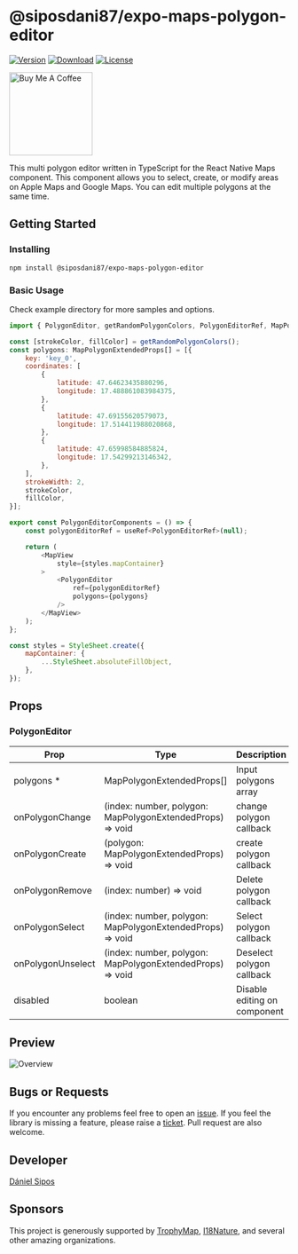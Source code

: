 # @siposdani87/expo-maps-polygon-editor

[![Version](https://img.shields.io/npm/v/@siposdani87/expo-maps-polygon-editor.svg?style=square)](https://www.npmjs.com/package/@siposdani87/expo-maps-polygon-editor)
[![Download](https://img.shields.io/npm/dt/@siposdani87/expo-maps-polygon-editor.svg?style=square)](https://www.npmjs.com/package/@siposdani87/expo-maps-polygon-editor)
[![License](https://img.shields.io/npm/l/@siposdani87/expo-maps-polygon-editor.svg?style=square)](./LICENSE)

<a href="https://www.buymeacoffee.com/siposdani87" target="_blank"><img src="https://cdn.buymeacoffee.com/buttons/v2/default-green.png" alt="Buy Me A Coffee" style="width: 150px !important;" /></a>

This multi polygon editor written in TypeScript for the React Native Maps component. This component allows you to select, create, or modify areas on Apple Maps and Google Maps. You can edit multiple polygons at the same time.

## Getting Started

### Installing

```
npm install @siposdani87/expo-maps-polygon-editor
```

### Basic Usage

Check example directory for more samples and options.

```js
import { PolygonEditor, getRandomPolygonColors, PolygonEditorRef, MapPolygonExtendedProps } from '@siposdani87/expo-maps-polygon-editor';

const [strokeColor, fillColor] = getRandomPolygonColors();
const polygons: MapPolygonExtendedProps[] = [{
    key: 'key_0',
    coordinates: [
        {
            latitude: 47.64623435880296,
            longitude: 17.488861083984375,
        },
        {
            latitude: 47.69155620579073,
            longitude: 17.514411988020868,
        },
        {
            latitude: 47.65998584885824,
            longitude: 17.54299213146342,
        },
    ],
    strokeWidth: 2,
    strokeColor,
    fillColor,
}];

export const PolygonEditorComponents = () => {
    const polygonEditorRef = useRef<PolygonEditorRef>(null);

    return (
        <MapView
            style={styles.mapContainer}
        >
            <PolygonEditor
                ref={polygonEditorRef}
                polygons={polygons}
            />
        </MapView>
    );
};

const styles = StyleSheet.create({
    mapContainer: {
        ...StyleSheet.absoluteFillObject,
    },
});

```

## Props

### PolygonEditor

| Prop              | Type                                                      | Description |
| ----------------- | --------------------------------------------------------- | ----------- |
| polygons *        | MapPolygonExtendedProps[]                                 | Input polygons array |
| onPolygonChange   | (index: number, polygon: MapPolygonExtendedProps) => void | change polygon callback |
| onPolygonCreate   | (polygon: MapPolygonExtendedProps) => void                | create polygon callback |
| onPolygonRemove   | (index: number) => void                                   | Delete polygon callback |
| onPolygonSelect   | (index: number, polygon: MapPolygonExtendedProps) => void | Select polygon callback |
| onPolygonUnselect | (index: number, polygon: MapPolygonExtendedProps) => void | Deselect polygon callback |
| disabled          | boolean                                                   | Disable editing on component |

## Preview

![Overview](https://raw.githubusercontent.com/siposdani87/expo-maps-polygon-editor/master/images/expo-maps-polygon-editor.png)

## Bugs or Requests

If you encounter any problems feel free to open an [issue](https://github.com/siposdani87/expo-maps-polygon-editor/issues/new?template=bug_report.md). If you feel the library is missing a feature, please raise a [ticket](https://github.com/siposdani87/expo-maps-polygon-editor/issues/new?template=feature_request.md). Pull request are also welcome.

## Developer

[Dániel Sipos](https://siposdani87.com)

## Sponsors

This project is generously supported by [TrophyMap](https://trophymap.org), [I18Nature](https://i18nature.com), and several other amazing organizations.
